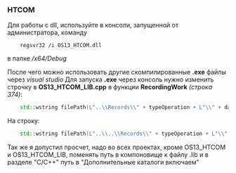 ### HTCOM
Для работы с dll, используйте в консоли, запущенной от администратора, команду
```
 	regsvr32 /i OS13_HTCOM.dll
```
в папке _/x64/Debug_

После чего можно использовать другие скомпилированные **.exe** файлы через _visual studio_
Для запуска **.exe** через консоль нужно изменить строчку в **OS13_HTCOM_LIB.cpp** в функции **RecordingWork** *(строка 374)*: 
```C++
	std::wstring filePath(L"..\\Records\\" + typeOperation + L"\\" + date);
```
На строку:
```C++
	std::wstring filePath(L"..\\..\\Records\\" + typeOperation + L"\\" + date);
```

Так же я допустил просчет, надо во всех проектах, кроме OS13_HTCOM и OS13_HTCOM_LIB, поменять путь в компоновище к файлу .lib и в разделе "C/C++" путь в "Дополнительные каталоги включаем" 
